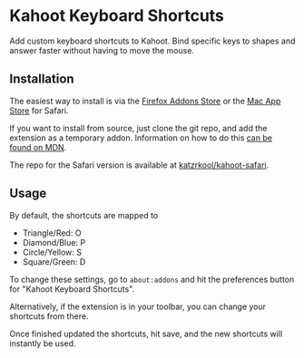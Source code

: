 # Kahoot Keyboard Shortcuts
Add custom keyboard shortcuts to Kahoot. Bind specific keys to shapes and answer faster without having to move the mouse.

## Installation

The easiest way to install is via the [Firefox Addons Store](https://addons.mozilla.org/en-US/firefox/addon/kahoot-keyboard-shortcuts/) or the [Mac App Store](https://apps.apple.com/us/app/id1534465095) for Safari.

If you want to install from source, just clone the git repo, and add the extension as a temporary addon. Information on how to do this [can be found on MDN](https://developer.mozilla.org/en-US/docs/Mozilla/Add-ons/WebExtensions/Temporary_Installation_in_Firefox).

The repo for the Safari version is available at [katzrkool/kahoot-safari](https://github.com/katzrkool/kahoot-safari).

## Usage
By default, the shortcuts are mapped to

* Triangle/Red: O
* Diamond/Blue: P
* Circle/Yellow: S
* Square/Green: D

To change these settings, go to `about:addons` and hit the preferences button for "Kahoot Keyboard Shortcuts".

Alternatively, if the extension is in your toolbar, you can change your shortcuts from there.

Once finished updated the shortcuts, hit save, and the new shortcuts will instantly be used.